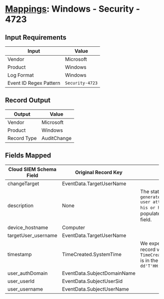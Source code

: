 # [Mappings](README.md): Windows - Security - 4723

## Input Requirements

|Input|Value|
|-----|-----|
|Vendor|Microsoft|
|Product|Windows|
|Log Format|Windows|
|Event ID Regex Pattern|`Security-4723`|

## Record Output

|Output|Value|
|------|-----|
|Vendor|Microsoft|
|Product|Windows|
|Record Type|AuditChange|

## Fields Mapped

|Cloud SIEM Schema Field|Original Record Key|Notes|
|-----------------------|-------------------|-----|
|changeTarget|EventData.TargetUserName||
|description|None|The static text `This event generates every time a user attempts to change his or her password.` is populated in this schema field.|
|device_hostname|Computer||
|targetUser_username|EventData.TargetUserName||
|timestamp|TimeCreated.SystemTime|We expect the orginal record value of `TimeCreated.SystemTime` is in the format `yyyy-MM-dd'T'HH:mm:ss.SSSSSSSSSZ`|
|user_authDomain|EventData.SubjectDomainName||
|user_userId|EventData.SubjectUserSid||
|user_username|EventData.SubjectUserName||

